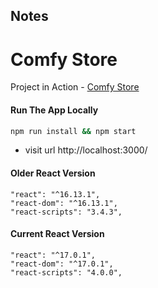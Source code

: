 ## Notes

# Comfy Store

Project in Action - [Comfy Store](https://idyllic-monstera-e1d301.netlify.app/)

#### Run The App Locally

```sh
npm run install && npm start
```

- visit url http://localhost:3000/




#### Older React Version

```
"react": "^16.13.1",
"react-dom": "^16.13.1",
"react-scripts": "3.4.3",
```

#### Current React Version

```
"react": "^17.0.1",
"react-dom": "^17.0.1",
"react-scripts": "4.0.0",
```
 
